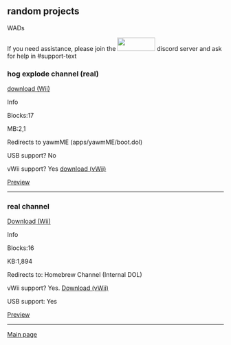 random projects
------------
WADs

If you need assistance, please join the <a href="https://discord.gg/c9zpWSUxGG"><img src="https://donut.eu.org/img/88x31/wii_super_cool.png" width="88" height="31"></a> discord server and ask for help in #support-text

<h3>hog explode channel (real)</h3>

[download (Wii)](https://idkwhereisthisname.github.io/dwnlds-dir/hogexplodech.wad)

Info

Blocks:17

MB:2,1

Redirects to yawmME (apps/yawmME/boot.dol)

USB support? No

vWii support? Yes [download (vWii)](https://idkwhereisthisname.github.io/dwnlds-dir/hogexplodechvwii.wad)

[Preview](https://youtu.be/SG3OyeMO00o?si=1N-cydBoiJIxO01J)

--------------------------

<h3>real channel</h3>

[Download (Wii)](idkwhereisthisname.github.io/dwnlds-dir/realchannel.wad)

Info

Blocks:16

KB:1,894

Redirects to: Homebrew Channel (Internal DOL)

vWii support? Yes. [Download (vWii)](idkwhereisthisname.github.io/dwnlds-dir/realchannelvwii.wad)

USB support: Yes

[Preview](https://youtu.be/eNJpCWZDX4g)

---------------------

[Main page](https://idkwhereisthisname.github.io)
